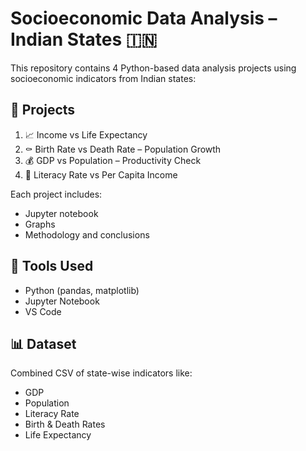 # Socioeconomic Data Analysis – Indian States 🇮🇳

This repository contains 4 Python-based data analysis projects using socioeconomic indicators from Indian states:

## 📂 Projects
1. 📈 Income vs Life Expectancy
2. ⚰ Birth Rate vs Death Rate – Population Growth
3. 💰 GDP vs Population – Productivity Check
4. 🧠 Literacy Rate vs Per Capita Income

Each project includes:
- Jupyter notebook
- Graphs
- Methodology and conclusions

## 🔧 Tools Used
- Python (pandas, matplotlib)
- Jupyter Notebook
- VS Code

## 📊 Dataset
Combined CSV of state-wise indicators like:
- GDP
- Population
- Literacy Rate
- Birth & Death Rates
- Life Expectancy

